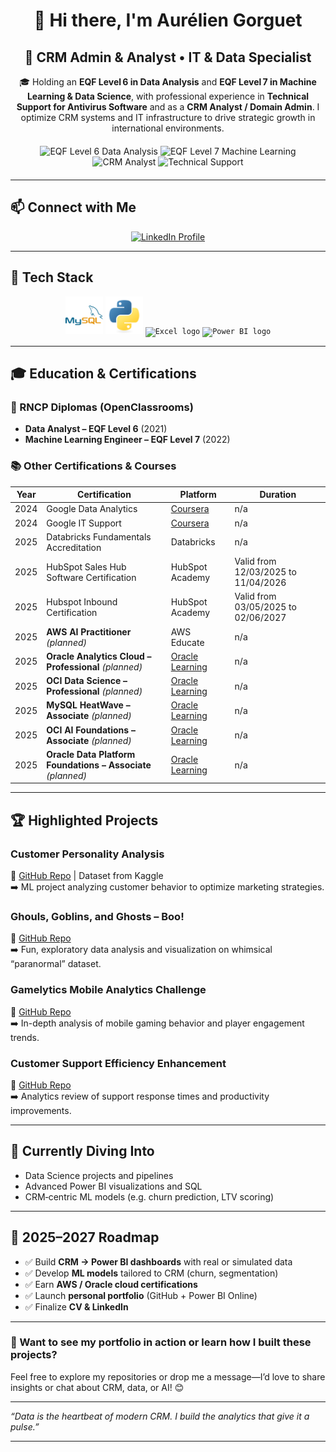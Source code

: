 <!-- Optimized content and alt‑text for improved SEO -->

<h1 align="center">👋 Hi there, I'm Aurélien Gorguet </h1>

<div align="center">
  <h2>🚀 CRM Admin & Analyst • IT & Data Specialist</h2>
  <p>
    🎓 Holding an <strong>EQF Level 6 in Data Analysis</strong> and <strong>EQF Level 7 in Machine Learning & Data Science</strong>,  
    with professional experience in <strong>Technical Support for Antivirus Software</strong> and as a <strong>CRM Analyst / Domain Admin</strong>.  
    I optimize CRM systems and IT infrastructure to drive strategic growth in international environments.
  </p>
</div>

<div align="center" style="margin: 20px 0;">
  <img src="https://img.shields.io/badge/EQF%20Data%20Analysis-Level%206-blue" alt="EQF Level 6 Data Analysis">
  <img src="https://img.shields.io/badge/EQF%20Machine%20Learning-Level%207-green" alt="EQF Level 7 Machine Learning">
  <img src="https://img.shields.io/badge/CRM_Analyst-%F0%9F%92%BB-orange" alt="CRM Analyst">
  <img src="https://img.shields.io/badge/Technical support-%F0%9F%92%BB-yellow" alt="Technical Support">
</div>

---

## 📫 Connect with Me  
<div align="center">
  <a href="https://www.linkedin.com/in/aurélien-gorguet/" target="_blank">
    <img src="https://raw.githubusercontent.com/rahuldkjain/github-profile-readme-generator/master/src/images/icons/Social/linked-in-alt.svg" 
         alt="LinkedIn Profile" width="40" height="40">
  </a>
</div>

---

## 🔧 Tech Stack  
<p align="center">
  <code><img src="https://raw.githubusercontent.com/devicons/devicon/master/icons/mysql/mysql-original-wordmark.svg" alt="MySQL logo" height="60"></code>
  <code><img src="https://raw.githubusercontent.com/devicons/devicon/master/icons/python/python-original.svg" alt="Python logo" height="60"></code>
  <code><img src="https://upload.wikimedia.org/wikipedia/commons/3/34/Microsoft_Office_Excel_%282019–present%29.svg" alt="Excel logo" height="60"></code>
  <code><img src="https://logos-world.net/wp-content/uploads/2022/02/Power-BI-Logo.png" alt="Power BI logo" height="60"></code>
</p>

---

## 🎓 Education & Certifications  

### 🧠 RNCP Diplomas (OpenClassrooms)  
- **Data Analyst – EQF Level 6** (2021)  
- **Machine Learning Engineer – EQF Level 7** (2022)  

### 📚 Other Certifications & Courses  
| Year | Certification | Platform | Duration | 
|------|----------------|------------|------------|
| 2024 | Google Data Analytics | [Coursera](https://www.credly.com/badges/b1b94bbb-55bc-4df5-a372-960fb529a17e/public_url) | n/a
| 2024 | Google IT Support | [Coursera](https://www.credly.com/badges/de4ae72e-2fcd-48c5-9966-ad31974058ef/public_url) | n/a
| 2025 | Databricks Fundamentals Accreditation | Databricks | n/a
| 2025 | HubSpot Sales Hub Software Certification | HubSpot Academy | Valid from 12/03/2025 to 11/04/2026
| 2025 | Hubspot Inbound Certification| HubSpot Academy | Valid from 03/05/2025 to 02/06/2027
| 2025 | **AWS AI Practitioner** *(planned)* | AWS Educate | n/a
| 2025 | **Oracle Analytics Cloud – Professional** *(planned)* | [Oracle Learning](https://mylearn.oracle.com/ou/learning-path/become-an-oracle-analytics-cloud-professional/148482) | n/a
| 2025 | **OCI Data Science – Professional** *(planned)* | [Oracle Learning](https://mylearn.oracle.com/ou/learning-path/become-an-oci-data-science-professional-2025/148474) | n/a
| 2025 | **MySQL HeatWave – Associate** *(planned)* | [Oracle Learning](https://mylearn.oracle.com/ou/learning-path/become-a-mysql-heatwave-implementation-associate-2025/148051) | n/a
| 2025 | **OCI AI Foundations – Associate** *(planned)* | [Oracle Learning](https://mylearn.oracle.com/ou/learning-path/become-an-oci-ai-foundations-associate/146517) | n/a
| 2025 | **Oracle Data Platform Foundations – Associate** *(planned)* | [Oracle Learning](https://mylearn.oracle.com/ou/learning-path/become-an-oracle-data-platform-foundations-associate-2025/148375) | n/a

---

## 🏆 Highlighted Projects  

### **Customer Personality Analysis**  
🔗 [GitHub Repo](https://github.com/AurelienGgt/Customer-Personality-Analysis) | Dataset from Kaggle  
➡️ ML project analyzing customer behavior to optimize marketing strategies.

### **Ghouls, Goblins, and Ghosts – Boo!**  
🔗 [GitHub Repo](https://github.com/AurelienGgt/ghouls-goblins-and-ghosts-boo)  
➡️ Fun, exploratory data analysis and visualization on whimsical “paranormal” dataset.

### **Gamelytics Mobile Analytics Challenge**  
🔗 [GitHub Repo](https://github.com/AurelienGgt/Gamelytics_Mobile_Analytics_Challenge)  
➡️ In-depth analysis of mobile gaming behavior and player engagement trends.

### **Customer Support Efficiency Enhancement**  
🔗 [GitHub Repo](https://github.com/AurelienGgt/Customer-Support-Enhancing-Efficiency)  
➡️ Analytics review of support response times and productivity improvements.

---

## 🌱 Currently Diving Into  
- Data Science projects and pipelines  
- Advanced Power BI visualizations and SQL  
- CRM‑centric ML models (e.g. churn prediction, LTV scoring)

---

## 🎯 2025–2027 Roadmap  

- ✅ Build **CRM → Power BI dashboards** with real or simulated data  
- ✅ Develop **ML models** tailored to CRM (churn, segmentation)  
- ✅ Earn **AWS / Oracle cloud certifications**  
- ✅ Launch **personal portfolio** (GitHub + Power BI Online)  
- ✅ Finalize **CV & LinkedIn** 

---

### 📌 Want to see my portfolio in action or learn how I built these projects?  
Feel free to explore my repositories or drop me a message—I’d love to share insights or chat about CRM, data, or AI! 😊

---

*“Data is the heartbeat of modern CRM. I build the analytics that give it a pulse.”*

---
